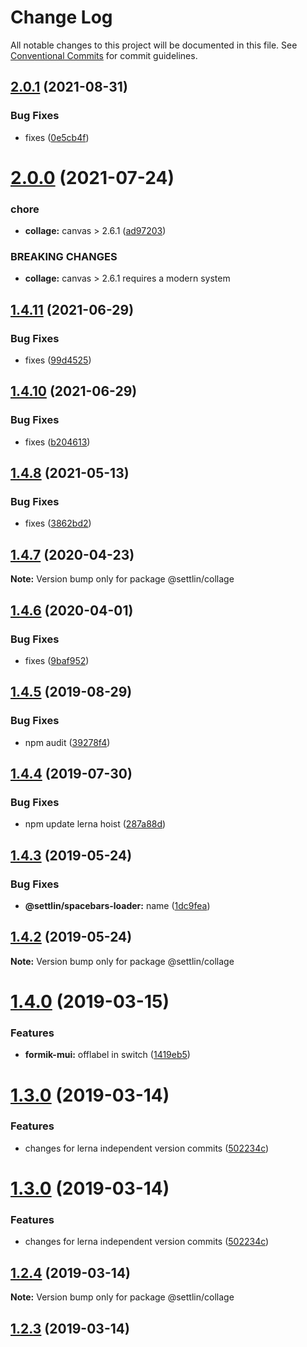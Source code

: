 # Change Log

All notable changes to this project will be documented in this file.
See [Conventional Commits](https://conventionalcommits.org) for commit guidelines.

## [2.0.1](http://github.com/settlin/node-monorepo/collage/compare/@settlin/collage@2.0.0...@settlin/collage@2.0.1) (2021-08-31)


### Bug Fixes

* fixes ([0e5cb4f](http://github.com/settlin/node-monorepo/collage/commit/0e5cb4fb23758c0db4e48f1ca13b530a39e96f3b))





# [2.0.0](http://github.com/settlin/node-monorepo/collage/compare/@settlin/collage@1.4.11...@settlin/collage@2.0.0) (2021-07-24)


### chore

* **collage:** canvas > 2.6.1 ([ad97203](http://github.com/settlin/node-monorepo/collage/commit/ad97203ef988f4d964e48a4b859e3f36b3582391))


### BREAKING CHANGES

* **collage:** canvas > 2.6.1 requires a modern system





## [1.4.11](http://github.com/settlin/node-monorepo/collage/compare/@settlin/collage@1.4.10...@settlin/collage@1.4.11) (2021-06-29)


### Bug Fixes

* fixes ([99d4525](http://github.com/settlin/node-monorepo/collage/commit/99d452570ab60e868538ab10648b3a12f81a0bf2))





## [1.4.10](http://github.com/settlin/node-monorepo/collage/compare/@settlin/collage@1.4.8...@settlin/collage@1.4.10) (2021-06-29)


### Bug Fixes

* fixes ([b204613](http://github.com/settlin/node-monorepo/collage/commit/b20461357a3f599aa61ee3b4dc6d58245e1336f4))





## [1.4.8](http://github.com/settlin/node-monorepo/collage/compare/@settlin/collage@1.4.7...@settlin/collage@1.4.8) (2021-05-13)


### Bug Fixes

* fixes ([3862bd2](http://github.com/settlin/node-monorepo/collage/commit/3862bd2648a12c4a6a55e93c1c60921db1797758))





## [1.4.7](http://github.com/settlin/node-monorepo/collage/compare/@settlin/collage@1.4.6...@settlin/collage@1.4.7) (2020-04-23)

**Note:** Version bump only for package @settlin/collage





## [1.4.6](http://github.com/settlin/node-monorepo/collage/compare/@settlin/collage@1.4.5...@settlin/collage@1.4.6) (2020-04-01)


### Bug Fixes

* fixes ([9baf952](http://github.com/settlin/node-monorepo/collage/commit/9baf952))





## [1.4.5](http://github.com/settlin/node-monorepo/collage/compare/@settlin/collage@1.4.4...@settlin/collage@1.4.5) (2019-08-29)


### Bug Fixes

* npm audit ([39278f4](http://github.com/settlin/node-monorepo/collage/commit/39278f4))





## [1.4.4](http://github.com/settlin/node-monorepo/collage/compare/@settlin/collage@1.4.3...@settlin/collage@1.4.4) (2019-07-30)


### Bug Fixes

* npm update lerna hoist ([287a88d](http://github.com/settlin/node-monorepo/collage/commit/287a88d))





## [1.4.3](http://github.com/settlin/node-monorepo/collage/compare/@settlin/collage@1.4.2...@settlin/collage@1.4.3) (2019-05-24)


### Bug Fixes

* **@settlin/spacebars-loader:** name ([1dc9fea](http://github.com/settlin/node-monorepo/collage/commit/1dc9fea))





## [1.4.2](http://github.com/settlin/node-monorepo/collage/compare/@settlin/collage@1.4.0...@settlin/collage@1.4.2) (2019-05-24)

**Note:** Version bump only for package @settlin/collage





# [1.4.0](http://github.com/settlin/node-monorepo/collage/compare/@settlin/collage@1.3.0...@settlin/collage@1.4.0) (2019-03-15)


### Features

* **formik-mui:** offlabel in switch ([1419eb5](http://github.com/settlin/node-monorepo/collage/commit/1419eb5))





# [1.3.0](http://github.com/settlin/node-monorepo/collage/compare/@settlin/collage@1.2.3...@settlin/collage@1.3.0) (2019-03-14)


### Features

* changes for lerna independent version commits ([502234c](http://github.com/settlin/node-monorepo/collage/commit/502234c))





# [1.3.0](http://github.com/settlin/node-monorepo/collage/compare/@settlin/collage@1.2.3...@settlin/collage@1.3.0) (2019-03-14)


### Features

* changes for lerna independent version commits ([502234c](http://github.com/settlin/node-monorepo/collage/commit/502234c))





## [1.2.4](http://github.com/settlin/node-monorepo/collage/compare/@settlin/collage@1.2.3...@settlin/collage@1.2.4) (2019-03-14)

**Note:** Version bump only for package @settlin/collage





## [1.2.3](http://github.com/settlin/node-monorepo/collage/compare/@settlin/collage@1.2.3...@settlin/collage@1.2.3) (2019-03-14)
